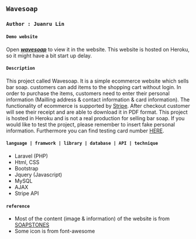## `Wavesoap`

### `Author : Juanru Lin`

#### `Demo website`
Open ***[wavesoap](https://wavesoap.herokuapp.com/)*** to view it in the website.
This website is hosted on Heroku, so it might have a bit start up delay.

#### `Description`
This project called Wavesoap. It is a simple ecommerce website which sells bar soap. customers can add items to the shopping cart without login.
In order to purchase the items, customers need to enter their personal information (Mailling address & contact information & card information).
The functionality of ecommerce is supported by [Stripe](https://stripe.com/en-ca). After checkout customer will see their receipt and are able to download it in PDF format.
This project is hosted in Heroku and is not a real production for selling bar soap. If you would like to test the project, please remember to insert fake personal information.
Furthermore you can find testing card number [HERE](https://stripe.com/docs/testing). 


#### `language | framwork | library | database | API | technique`
- Laravel (PHP)
- Html, CSS
- Bootstrap
- Jquery (Javascript)
- MySQL 
- AJAX
- Stripe API

#### `reference`
- Most of the content (image & information) of the website is from [SOAPSTONES](https://soapstones.ca/)
- Some icon is from font-awesome 
